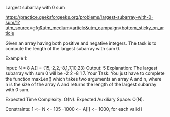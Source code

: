 Largest subarray with 0 sum

https://practice.geeksforgeeks.org/problems/largest-subarray-with-0-sum/1?utm_source=gfg&utm_medium=article&utm_campaign=bottom_sticky_on_article

Given an array having both positive and negative integers. The task is to compute the length of the largest subarray with sum 0.

Example 1:

Input:
N = 8
A[] = {15,-2,2,-8,1,7,10,23}
Output: 5
Explanation: The largest subarray with
sum 0 will be -2 2 -8 1 7.
Your Task:
You just have to complete the function maxLen() which takes two arguments an array A and n, where n is the size of the array A and returns the length of the largest subarray with 0 sum.

Expected Time Complexity: O(N).
Expected Auxiliary Space: O(N).

Constraints:
1 <= N <= 105
-1000 <= A[i] <= 1000, for each valid i
